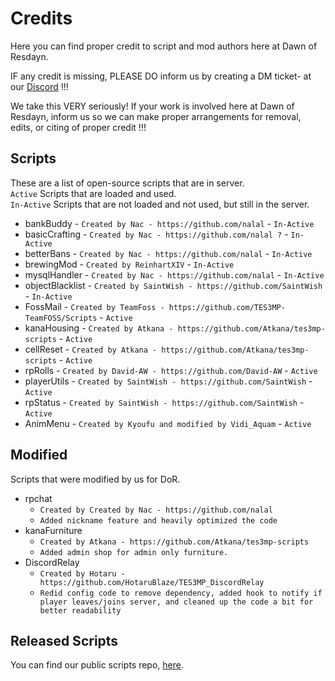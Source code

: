 # Credits
Here you can find proper credit to script and mod authors here at Dawn of Resdayn.

IF any credit is missing, PLEASE DO inform us by creating a DM ticket- at our [Discord](https://discord.gg/XG8r27R) !!!

We take this VERY seriously! If your work is involved here at Dawn of Resdayn, inform us so we can make proper arrangements for removal, edits, or citing of proper credit !!!

## Scripts
These are a list of open-source scripts that are in server.\
``Active`` Scripts that are loaded and used.\
``In-Active`` Scripts that are not loaded and not used, but still in the server.
* bankBuddy - ``Created by Nac - https://github.com/nalal`` - ``In-Active``
* basicCrafting - ``Created by Nac - https://github.com/nalal ?`` - ``In-Active``
* betterBans - ``Created by Nac - https://github.com/nalal`` - ``In-Active``
* brewingMod - ``Created by ReinhartXIV`` - ``In-Active``
* mysqlHandler - ``Created by Nac - https://github.com/nalal`` - ``In-Active``
* objectBlacklist - ``Created by SaintWish - https://github.com/SaintWish`` - ``In-Active``
* FossMail - ``Created by TeamFoss - https://github.com/TES3MP-TeamFOSS/Scripts`` - ``Active``
* kanaHousing - ``Created by Atkana - https://github.com/Atkana/tes3mp-scripts`` - ``Active``
* cellReset - ``Created by Atkana - https://github.com/Atkana/tes3mp-scripts`` - ``Active``
* rpRolls - ``Created by David-AW - https://github.com/David-AW`` - ``Active``
* playerUtils - ``Created by SaintWish - https://github.com/SaintWish`` - ``Active``
* rpStatus - ``Created by SaintWish - https://github.com/SaintWish`` - ``Active``
* AnimMenu - ``Created by Kyoufu and modified by Vidi_Aquam`` - ``Active``

## Modified
Scripts that were modified by us for DoR.
* rpchat
  * ``Created by Created by Nac - https://github.com/nalal``
  * ``Added nickname feature and heavily optimized the code``
* kanaFurniture
  * ``Created by Atkana - https://github.com/Atkana/tes3mp-scripts``
  * ``Added admin shop for admin only furniture.``
* DiscordRelay
  * ``Created by Hotaru - https://github.com/HotaruBlaze/TES3MP_DiscordRelay``
  * ``Redid config code to remove dependency, added hook to notify if player leaves/joins server, and cleaned up the code a bit for better readability``

## Released Scripts
You can find our public scripts repo, [here](https://github.com/Dawn-of-Resdayn/public-scripts).

